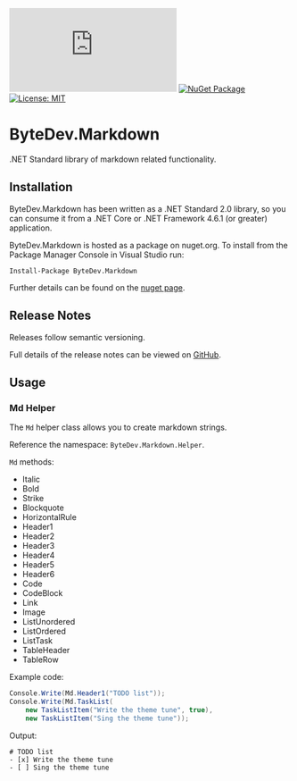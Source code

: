 [![Build status](https://ci.appveyor.com/api/projects/status/github/bytedev/ByteDev.Markdown?branch=master&svg=true)](https://ci.appveyor.com/project/bytedev/ByteDev-Markdown/branch/master)
[![NuGet Package](https://img.shields.io/nuget/v/ByteDev.Markdown.svg)](https://www.nuget.org/packages/ByteDev.Markdown)
[![License: MIT](https://img.shields.io/badge/License-MIT-green.svg)](https://github.com/ByteDev/ByteDev.Markdown/blob/master/LICENSE)

# ByteDev.Markdown

.NET Standard library of markdown related functionality.

## Installation

ByteDev.Markdown has been written as a .NET Standard 2.0 library, so you can consume it from a .NET Core or .NET Framework 4.6.1 (or greater) application.

ByteDev.Markdown is hosted as a package on nuget.org.  To install from the Package Manager Console in Visual Studio run:

`Install-Package ByteDev.Markdown`

Further details can be found on the [nuget page](https://www.nuget.org/packages/ByteDev.Markdown/).

## Release Notes

Releases follow semantic versioning.

Full details of the release notes can be viewed on [GitHub](https://github.com/ByteDev/ByteDev.Markdown/blob/master/docs/RELEASE-NOTES.md).

## Usage

### Md Helper

The `Md` helper class allows you to create markdown strings.

Reference the namespace: `ByteDev.Markdown.Helper`.

`Md` methods:

- Italic
- Bold
- Strike
- Blockquote
- HorizontalRule
- Header1
- Header2
- Header3
- Header4
- Header5
- Header6
- Code
- CodeBlock
- Link
- Image
- ListUnordered
- ListOrdered
- ListTask
- TableHeader
- TableRow

Example code:

```csharp
Console.Write(Md.Header1("TODO list"));
Console.Write(Md.TaskList(
    new TaskListItem("Write the theme tune", true), 
    new TaskListItem("Sing the theme tune"));
```

Output:

```
# TODO list
- [x] Write the theme tune
- [ ] Sing the theme tune
```
